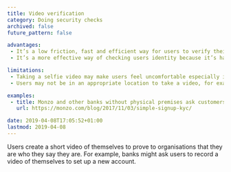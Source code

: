 ```yaml
---
title: Video verification
category: Doing security checks
archived: false
future_pattern: false

advantages:
 - It’s a low friction, fast and efficient way for users to verify their identity
 - It’s a more effective way of checking users identity because it’s harder to steal or covertly capture the right type video needed to verify a match

limitations:
 - Taking a selfie video may make users feel uncomfortable especially if there’s not a clear sense of how it is used or who it is shared with
 - Users may not be in an appropriate location to take a video, for example if they’re on the move or in a noisy or low light environment

examples:
 - title: Monzo and other banks without physical premises ask customers for video ID verification when setting up an account
   url: https://monzo.com/blog/2017/11/03/simple-signup-kyc/

date: 2019-04-08T17:05:52+01:00
lastmod: 2019-04-08
---
```

Users create a short video of themselves to prove to organisations that they are who they say they are. For example, banks might ask users to record a video of themselves to set up a new account.
